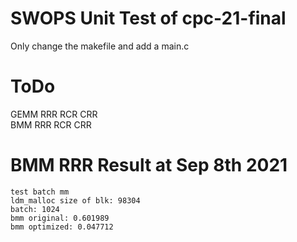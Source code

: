 # SWOPS Unit Test of cpc-21-final
Only change the makefile and add a main.c

# ToDo
GEMM RRR RCR CRR  
BMM RRR RCR CRR

# BMM RRR Result at Sep 8th 2021
```
test batch mm
ldm_malloc size of blk: 98304
batch: 1024
bmm original: 0.601989
bmm optimized: 0.047712
```
